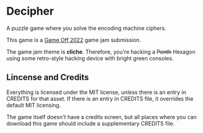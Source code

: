 # Decipher

A puzzle game where you solve the encoding machine ciphers.

This game is a [Game Off 2022](https://itch.io/jam/game-off-2022) game jam submission.

The game jam theme is **cliche**. Therefore, you're hacking a ~~Penth~~ Hexagon
using some retro-style hacking device with bright green consoles.

## Lincense and Credits

Everything is licensed under the MIT license, unless there is an entry in CREDITS for that asset.
If there is an entry in CREDITS file, it overrides the default MIT licensing.

The game itself doesn't have a credits screen, but all places where you can download this
game should include a supplementary CREDITS file.
